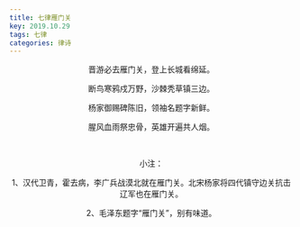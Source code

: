 ```yaml
---
title: 七律雁门关
key: 2019.10.29
tags: 七律
categories: 律诗
---
```


<p align="center">晋游必去雁门关，登上长城看绵延。
</p>
<p align="center">断鸟寒鸦戍万野，沙棘秃草镇三边。
</p>
<p align="center">杨家御赐碑陈旧，领袖名题字新鲜。
</p>
<p align="center">腥风血雨祭忠骨，英雄开遍共人烟。
</p>
<p align="center"></br>
</p>
<p align="center">小注：
</p>
<p align="center">1、汉代卫青，霍去病，李广兵战漠北就在雁门关。北宋杨家将四代镇守边关抗击辽军也在雁门关。
</p>
<p align="center">2、毛泽东题字“雁门关”，别有味道。
</p>
<p align="center"></br>
</p>
